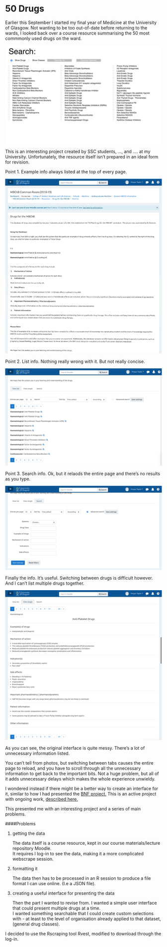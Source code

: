 50 Drugs
================

<style>
img {
    max-width: 100%;
}
</style>

Earlier this September I started my final year of Medicine at the
University of Glasgow. Not wanting to be too out-of-date before
returning to the wards, I looked back over a course resource summarising
the 50 most commmonly used drugs on the ward.

![Alt Text](./images/interface2.png)

This is an interesting project created by SSC students, …, and …. at my
University. Unfortunately, the resource itself isn’t prepared in an
ideal form for revision.

Point 1. Example info always listed at the top of every page.

![Example info always at the top of every page](./images/moodle1.png)

Point 2. List info. Nothing really wrong with it. But not really
concise.

![Example info always at the top of every page](./images/moodle2.png)

Point 3. Search info. Ok, but it relaods the entire page and there’s no
results as you type.

![Example info always at the top of every page](./images/moodle4.png)

Finally the info. It’s useful. Switching between drugs is difficult
however. And I can’t list multiple drugs together.

![Example info always at the top of every page](./images/moodle3.png)

As you can see, the original interface is quite messy. There’s a lot of
unnecessary information listed.

You can’t tell from photos, but switching between tabs causes the entire
page to reload, and you have to scroll through all the unnecessary
information to get back to the important bits. Not a huge problem, but
all of it adds unnecessary delays which makes the whole experience
unwieldy.

I wondered instead if there might be a better way to create an interface
for it, similar to how I had presented the [BNF
project.](https://fergustaylor.github.io/D3/bnf-interactions/) This is
an active project with ongoing work, [described
here.](https://fergustaylor.github.io/categories/bnf/)

This presented me with an interesting project and a series of main
problems.

\#\#\#\#Problems

1.  getting the data
    
    The data itself is a course resource, kept in our course
    materials/lecture repository Moodle.<br> It requires I log-in to see
    the data, making it a more complicated webscrape session.

2.  formatting it
    
    The data then has to be processed in an R session to produce a file
    format I can use online. (I.e a JSON file).

3.  creating a useful interface for presenting the data
    
    Then the part I wanted to revise from. I wanted a simple user
    interface that could present multiple drugs at a time. <br> I wanted
    something searchable that I could create custom selections with - at
    least to the level of organisation already applied to that dataset,
    (general drug classes).

I decided to use the Rscraping tool Rvest, modified to download through
the log-in.
